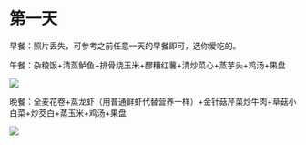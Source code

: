 # 第一天

早餐：照片丢失，可参考之前任意一天的早餐即可，选你爱吃的。

  


午餐：杂粮饭+清蒸鲈鱼+排骨烧玉米+醪糟红薯+清炒菜心+蒸芋头+鸡汤+果盘

  


![](https://wx1.sinaimg.cn/large/7c9be6d9ly1g6z2vntlazj212w0pxb2a.jpg)

晚餐：全麦花卷+蒸龙虾（用普通鲜虾代替营养一样）+金针菇芹菜炒牛肉+草菇小白菜+炒茭白+蒸玉米+鸡汤+果盘

![](https://wx1.sinaimg.cn/large/7c9be6d9ly1g6z2vmznf5j212w0t6e82.jpg)
